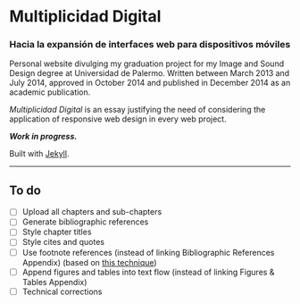 # Multiplicidad Digital
### Hacia la expansión de interfaces web para dispositivos móviles

Personal website divulging my graduation project for my Image and Sound Design degree at Universidad de Palermo. Written between March 2013 and July 2014, approved in October 2014 and published in December 2014 as an academic publication.

*Multiplicidad Digital* is an essay justifying the need of considering the application of responsive web design in every web project.

***Work in progress.***

Built with [Jekyll](https://github.com/jekyll/jekyll/).

***

## To do
- [ ] Upload all chapters and sub-chapters
- [ ] Generate bibliographic references
- [ ] Style chapter titles
- [ ] Style cites and quotes
- [ ] Use footnote references (instead of linking Bibliographic References Appendix) (based on [this technique](http://www.sitepoint.com/accessible-footnotes-css))
- [ ] Append figures and tables into text flow (instead of linking Figures & Tables Appendix)
- [ ] Technical corrections
